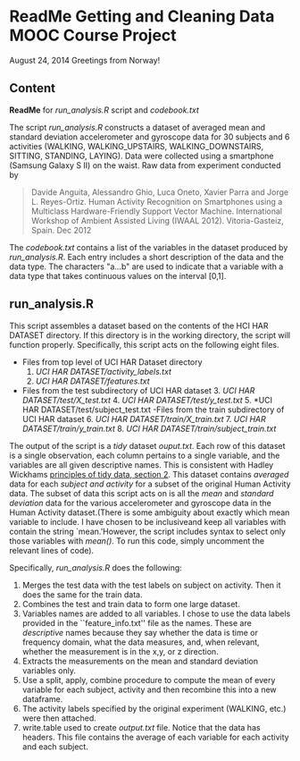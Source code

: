 ReadMe Getting and Cleaning Data MOOC Course Project
====================================================
August 24, 2014
Greetings from Norway!

Content
-------

**ReadMe** for *run_analysis.R* script and *codebook.txt*

The script *run_analysis.R* constructs a dataset of averaged mean and standard deviation
accelerometer and gyroscope data for 30 subjects and 6 activities (WALKING, WALKING_UPSTAIRS, 
WALKING_DOWNSTAIRS, SITTING, STANDING, LAYING). Data were collected using a smartphone (Samsung 
Galaxy S II) on the waist. Raw data from experiment conducted by 

> Davide Anguita, Alessandro Ghio, Luca Oneto, Xavier Parra and Jorge L. Reyes-Ortiz. 
> Human Activity Recognition on Smartphones using a Multiclass Hardware-Friendly Support Vector Machine. 
> International Workshop of Ambient Assisted Living (IWAAL 2012). Vitoria-Gasteiz, Spain. Dec 2012

The *codebook.txt* contains a list of the variables in the dataset produced by *run_analysis.R*. 
Each entry includes a short description of the data and the data type. The characters "a...b" are used
to indicate that a variable with a data type that takes continuous values on the interval [0,1]. 

run_analysis.R
--------------

This script assembles a dataset based on the contents of the HCI HAR DATASET directory.
If this directory is in the working directory, the script will function properly.
Specifically, this script acts on the following eight files. 

- Files from top level of UCI HAR Dataset directory
    1. *UCI HAR DATASET/activity_labels.txt* 
    2. *UCI HAR DATASET/features.txt*
- Files from the test subdirectory of UCI HAR dataset
    3. *UCI HAR DATASET/test/X_test.txt*
    4. *UCI HAR DATASET/test/y_test.txt* 
    5. *UCI HAR DATASET/test/subject_test.txt
-Files from the train subdirectory of UCI HAR dataset
    6. *UCI HAR DATASET/train/X_train.txt* 
    7. *UCI HAR DATASET/train/y_train.txt*
    8. *UCI HAR DATASET/train/subject_train.txt*

The output of the script is a *tidy* dataset *ouput.txt*. Each row of this dataset is a single
observation, each column pertains to a single variable, and the variables are all given 
descriptive names. This is consistent with Hadley Wickhams [principles of tidy data, section 2](http://vita.had.co.nz/papers/tidy-data.pdf).
This dataset contains *averaged* data for each *subject and activity* for a subset of the original 
Human Activity data. The subset of data this script acts on is all the *mean* and *standard deviation* 
data for the various accelerometer and gyroscope data in the Human Activity dataset.(There is some 
ambiguity about exactly which mean variable to include. I have chosen to be inclusiveand keep all 
variables with contain the string `mean.'However, the script includes syntax to select only those 
variables with *mean()*. To run this code, simply uncomment the relevant lines of code). 

Specifically, *run_analysis.R* does the following:

1. Merges the test data with the test labels on subject on activity. Then it does the same for the train data.
2. Combines the test and train data to form one large dataset.
3. Variables names are added to all variables. 
I chose to use the data labels provided in the ``feature_info.txt'' file as the names. 
These are *descriptive* names because they say whether the data is time or frequency domain, what the data 
measures, and, when relevant, whether the measurement is in the x,y, or z direction. 
4. Extracts the measurements on the mean and standard deviation variables only.
5. Use a split, apply, combine procedure to compute the mean of every variable for each subject, activity 
and then recombine this into a new dataframe.
6. The activity labels specified by the original experiment (WALKING, etc.) were then attached.
7. write.table used to create *output.txt* file. Notice that the data has headers. This file contains
the average of each variable for each activity and each subject. 


